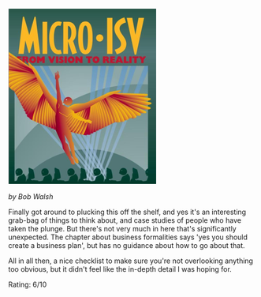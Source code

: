 <!--
.. title: Micro ISV : From Vision to Reality
.. slug: micro-isv-from-vision-to-reality
.. date: 2008-06-20 15:50:57-05:00
.. tags: Books
.. link: 
.. description: 
.. type: text
-->


![](/files/2008/06/screenshot-micro-isv-from-vision-to-reality-google-book-search-mozilla-firefox.png)

*by Bob Walsh*

Finally got around to plucking this off the shelf, and yes it's an
interesting grab-bag of things to think about, and case studies of
people who have taken the plunge. But there's not very much in here
that's significantly unexpected. The chapter about business formalities
says 'yes you should create a business plan', but has no guidance about
how to go about that.

All in all then, a nice checklist to make sure you're not overlooking
anything too obvious, but it didn't feel like the in-depth detail I was
hoping for.

Rating: 6/10
